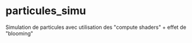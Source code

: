 # particules_simu
Simulation de particules avec utilisation des "compute shaders" + effet de "blooming"
